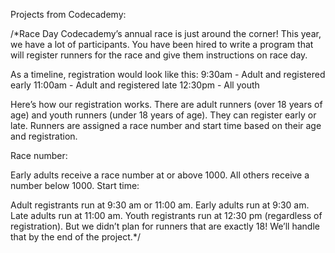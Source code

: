 Projects from Codecademy:

/*Race Day
Codecademy’s annual race is just around the corner! This year, we have a lot of participants.
You have been hired to write a program that will register runners for the race and give them instructions on race day.

As a timeline, registration would look like this:
    9:30am - Adult and registered early
    11:00am - Adult and registered late
    12:30pm - All youth 

Here’s how our registration works. There are adult runners (over 18 years of age) and youth runners (under 18 years of age).
They can register early or late. Runners are assigned a race number and start time based on their age and registration.

Race number:

Early adults receive a race number at or above 1000.
All others receive a number below 1000.
Start time:

Adult registrants run at 9:30 am or 11:00 am.
Early adults run at 9:30 am.
Late adults run at 11:00 am.
Youth registrants run at 12:30 pm (regardless of registration).
But we didn’t plan for runners that are exactly 18! We’ll handle that by the end of the project.*/
